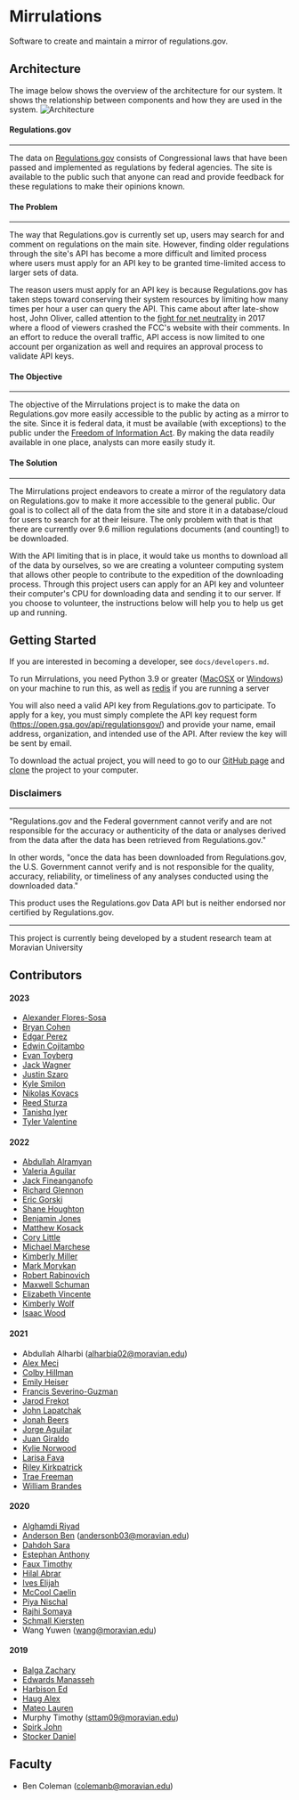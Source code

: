 # Mirrulations

Software to create and maintain a mirror of regulations.gov.

## Architecture
The image below shows the overview of the architecture for our system. It shows the relationship between components and how they are used in the system.
![Architecture](architecture.png)
#### Regulations.gov
------
The data on [Regulations.gov](https://www.regulations.gov) consists of Congressional laws that have been passed and implemented as regulations by federal agencies. The site is available to the public such that anyone can read and provide feedback for these regulations to make their opinions known.


#### The Problem
------

The way that Regulations.gov is currently set up, users may search for and comment on regulations on the main site. However, finding older regulations through the site's API has become a more difficult and limited process where users must apply for an API key to be granted time-limited access to larger sets of data.


The reason users must apply for an API key is because Regulations.gov has taken steps toward conserving their system resources by limiting how many times per hour a user can query the API. This came about after late-show host, John Oliver, called attention to the [fight for net neutrality](https://www.cbsnews.com/news/john-oliver-fans-flood-fcc-website-in-fight-for-net-neutrality/) in 2017 where a flood of viewers crashed the FCC's website with their comments. In an effort to reduce the overall traffic, API access is now limited to one account per organization as well and requires an approval process to validate API keys.

#### The Objective
------

The objective of the Mirrulations project is to make the data on Regulations.gov more easily accessible to the public by acting as a mirror to the site. Since it is federal data, it must be available (with exceptions) to the public under the [Freedom of Information Act](https://foia.state.gov/Learn/FOIA.aspx). By making the data readily available in one place, analysts can more easily study it.

#### The Solution
------
The Mirrulations project endeavors to create a mirror of the regulatory data on Regulations.gov to make it more accessible to the general public. Our goal is to collect all of the data from the site and store it in a database/cloud for users to search for at their leisure. The only problem with that is that there are currently over 9.6 million regulations documents (and counting!) to be downloaded.

With the API limiting that is in place, it would take us months to download all of the data by ourselves, so we are creating a volunteer computing system that allows other people to contribute to the expedition of the downloading process. Through this project users can apply for an API key and volunteer their computer's CPU for downloading data and sending it to our server. If you choose to volunteer, the instructions below will help you to help us get up and running.


## Getting Started
If you are interested in becoming a developer, see `docs/developers.md`.

To run Mirrulations, you need Python 3.9 or greater ([MacOSX](https://docs.python-guide.org/starting/install3/osx/) or [Windows](https://docs.python-guide.org/starting/install3/win/)) on your machine to run this, as well as [redis](https://redis.io/) if you are running a server

You will also need a valid API key from Regulations.gov to participate. To apply for a key, you must simply complete the API key request form (https://open.gsa.gov/api/regulationsgov/) and provide your name, email address, organization, and intended use of the API. After review the key will be sent by email.

To download the actual project, you will need to go to our [GitHub page](https://github.com/MoravianUniversity/mirrulations) and [clone](https://help.github.com/articles/cloning-a-repository/) the project to your computer.


### Disclaimers
--------
"Regulations.gov and the Federal government cannot verify and are not responsible for the accuracy or authenticity of the data or analyses derived from the data after the data has been retrieved from Regulations.gov."

In other words, "once the data has been downloaded from Regulations.gov, the U.S. Government cannot verify and is not responsible for the quality, accuracy, reliability, or timeliness of any analyses conducted using the downloaded data."

This product uses the Regulations.gov Data API but is neither endorsed nor certified by Regulations.gov.

--------
This project is currently being developed by a student research team at Moravian University

## Contributors

#### 2023
* [Alexander Flores-Sosa](https://www.linkedin.com/in/alexflore301/) 
* [Bryan Cohen](https://www.linkedin.com/in/bryan-cohen-642374253/) 
* [Edgar Perez](https://www.linkedin.com/in/edgar-perez-245269191/) 
* [Edwin Cojitambo](https://www.linkedin.com/in/edwin-cojitambo-744334222/?trk=people-guest_people_search-card) 
* [Evan Toyberg](https://www.linkedin.com/in/evantoyberg/) 
* [Jack Wagner](https://www.linkedin.com/in/jack-wagner-181b03162/)
* [Justin Szaro](https://www.linkedin.com/in/justinszaro/) 
* [Kyle Smilon](https://www.linkedin.com/in/kyle-smilon-aa362b212/) 
* [Nikolas Kovacs](https://www.linkedin.com/in/nikolas-kovacs/) 
* [Reed Sturza](https://www.linkedin.com/in/reed-sturza/) 
* [Tanishq Iyer](https://www.linkedin.com/in/tanishqiyer/) 
* [Tyler Valentine](https://www.linkedin.com/in/tyler-valentine-026104219/) 


#### 2022

* [Abdullah Alramyan](https://www.linkedin.com/in/abdullah-alramyan-1b1b56113/) 
* [Valeria Aguilar](https://www.linkedin.com/in/valeria-aguilar-395479222/) 
* [Jack Fineanganofo](https://www.linkedin.com/in/jackbf/) 
* [Richard Glennon](https://www.linkedin.com/in/glennonr/) 
* [Eric Gorski](https://www.linkedin.com/in/eric-gorski-5a7888197/) 
* [Shane Houghton](https://www.linkedin.com/in/shane-houghton-b4b0a41a2/) 
* [Benjamin Jones](https://www.linkedin.com/in/benjamin-jones-bb9533229/) 
* [Matthew Kosack](https://www.linkedin.com/in/matthew-kosack-517835173/) 
* [Cory Little](https://www.linkedin.com/in/cory-little/) 
* [Michael Marchese](https://www.linkedin.com/in/michael-marchese-802121216/)
* [Kimberly Miller](https://www.linkedin.com/in/kimberly-miller-39b31a162/) 
* [Mark Morykan](https://www.linkedin.com/in/mark-morykan-a64605189/) 
* [Robert Rabinovich](https://www.linkedin.com/in/robert-rabinovich-8412591a2/) 
* [Maxwell Schuman](https://www.linkedin.com/in/maxwell-schuman-98276020a/) 
* [Elizabeth Vincente](https://www.linkedin.com/in/elizabeth-vicente-8513581a2/)
* [Kimberly Wolf](https://www.linkedin.com/in/wolfkimberly/) 
* [Isaac Wood](https://www.linkedin.com/in/isaac-wood-615a09154/) 

#### 2021

* Abdullah Alharbi (alharbia02@moravian.edu)
* [Alex Meci](https://www.linkedin.com/in/alexander-meci-292954183/) 
* [Colby Hillman](https://www.linkedin.com/in/hillman-colby3521/) 
* [Emily Heiser](https://www.linkedin.com/in/emily-heiser-6b76601a1/) 
* [Francis Severino-Guzman](https://www.linkedin.com/in/francisseverino/) 
* [Jarod Frekot](https://www.linkedin.com/in/jarod-frekot-04573b183/) 
* [John Lapatchak](https://www.linkedin.com/in/john-lapatchak-jr-236b1b184/) 
* [Jonah Beers](https://www.linkedin.com/in/jonahbeers/) 
* [Jorge Aguilar](https://www.linkedin.com/in/jorge-aguilar-129210180/) 
* [Juan Giraldo](https://www.linkedin.com/in/juan-giraldo-795559187/?trk=people-guest_people_search-card) 
* [Kylie Norwood](https://www.linkedin.com/in/kylie-norwood-11b466180/) 
* [Larisa Fava](https://www.linkedin.com/in/larisa-fava-737ab6214/) 
* [Riley Kirkpatrick](https://www.linkedin.com/in/riley-kirkpatrick/) 
* [Trae Freeman](https://www.linkedin.com/in/traefreeman/) 
* [William Brandes](https://www.linkedin.com/in/william-brandes-516013180/) 

#### 2020

* [Alghamdi Riyad](https://www.linkedin.com/in/riyad-alghamdi/?originalSubdomain=sa) 
* [Anderson Ben](https://www.linkedin.com/in/banderson6895/) (andersonb03@moravian.edu)
* [Dahdoh Sara](https://www.linkedin.com/in/sara-dahdoh-789b78172/) 
* [Estephan Anthony](https://www.linkedin.com/in/anthony-estephan-4693841a2/) 
* [Faux Timothy](https://www.linkedin.com/in/timothy-faux/) 
* [Hilal Abrar](https://www.linkedin.com/in/abrar-hilal-47b357207/) 
* [Ives Elijah](https://www.linkedin.com/in/elijah-ives-4110761a3/) 
* [McCool Caelin](https://www.linkedin.com/in/caelin-mccool-110261180/) 
* [Piya Nischal](https://www.linkedin.com/in/nischalpiya/) 
* [Rajhi Somaya](https://www.linkedin.com/in/somaya-rajhi-7b1b66173/) 
* [Schmall Kiersten](https://www.linkedin.com/in/kierstenschmall9/) 
* Wang Yuwen (wang@moravian.edu)

#### 2019

* [Balga Zachary](https://www.linkedin.com/in/zachary-balga-52b07a137/) 
* [Edwards Manasseh](https://www.linkedin.com/in/manasseh-edwards/) 
* [Harbison Ed](https://www.linkedin.com/in/edwharbison/) 
* [Haug Alex](https://www.linkedin.com/in/alexander-haug-024396137/) 
* [Mateo Lauren](https://www.linkedin.com/in/lauren-mateo-8a6821159/) 
* Murphy Timothy (sttam09@moravian.edu)
* [Spirk John](https://www.linkedin.com/in/john-spirk-iii/) 
* [Stocker Daniel](https://www.linkedin.com/in/daniel-stocker-453936159/) 

## Faculty
* Ben Coleman (colemanb@moravian.edu)